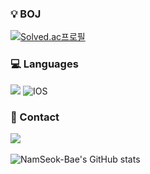 <div>

### 💡 BOJ
[![Solved.ac프로필](http://mazassumnida.wtf/api/mini/generate_badge?boj=poqo2)](https://solved.ac/poqo2)
 
<h3>💻  Languages</h3>
<img src="https://img.shields.io/badge/Swift-F05138?style=flat-square&logo=Swift&logoColor=white"><!-- Java -->
<img alt="IOS" src="https://img.shields.io/badge/-IOS-000?style=flat-square&logo=apple&logoColor=ffffff" />


### 📮 Contact
 <a href="mailto:trumanfromkorea@gmail.com"><img src="https://img.shields.io/badge/Gmail-d14836?style=flat-square&logo=Gmail&logoColor=white&link=qoskatjr2@gmail.com"/></a>
<br>
<br>
![NamSeok-Bae's GitHub stats](https://github-readme-stats.vercel.app/api?username=NamSeok-Bae&show_icons=true&count_private=true)
 
</div>

